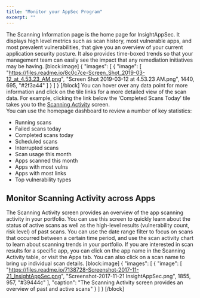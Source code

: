 ```yaml
---
title: "Monitor your AppSec Program"
excerpt: ""
---
```

The Scanning Information page is the home page for InsightAppSec. It displays high level metrics such as scan history, most vulnerable apps, and most prevalent vulnerabilities, that give you an overview of your current application security posture. It also provides time-boxed trends so that your management team can easily see the impact that any remediation initiatives may be having.
[block:image]
{
  "images": [
    {
      "image": [
        "https://files.readme.io/8c0c7ce-Screen_Shot_2019-03-12_at_4.53.23_AM.png",
        "Screen Shot 2019-03-12 at 4.53.23 AM.png",
        1440,
        695,
        "#2f3a44"
      ]
    }
  ]
}
[/block]
You can hover over any data point for more information and click on the tile links for a more detailed view of the scan data. For example, clicking the link below the ‘Completed Scans Today’ tile takes you to the [Scanning Activity](doc:monitor-your-appsec-program#section-monitor-scanning-activity-across-apps) screen.  
You can use the homepage dashboard to review a number of key statistics:
  * Running scans
  * Failed scans today
  * Completed scans today
  * Scheduled scans
  * Interrupted scans
  * Scan usage this month
  * Apps scanned this month
  * Apps with most vulns
  * Apps with most links
  * Top vulnerability types

## Monitor Scanning Activity across Apps

The Scanning Activity screen provides an overview of the app scanning activity in your portfolio. You can use this screen to quickly learn about the status of active scans as well as the high-level results (vulnerability count, risk level) of past scans. You can use the date range filter to focus on scans that occurred between a certain time period, and use the scan activity chart to learn about scanning trends in your portfolio. 
If you are interested in scan results for a specific app, you can click on the app name in the Scanning Activity table, or visit the Apps tab. You can also click on a scan name to bring up individual scan details. 
[block:image]
{
  "images": [
    {
      "image": [
        "https://files.readme.io/7138728-Screenshot-2017-11-21_InsightAppSec.png",
        "Screenshot-2017-11-21 InsightAppSec.png",
        1855,
        957,
        "#39444c"
      ],
      "caption": "The Scanning Activity screen provides an overview of past and active scans"
    }
  ]
}
[/block]
